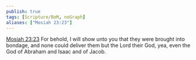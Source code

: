 ```yaml
---
publish: true
tags: [Scripture/BoM, noGraph]
aliases: ["Mosiah 23:23"]
---
```

[Mosiah 23:23](https://churchofjesuschrist.org/study/scriptures/bofm/mosiah/23?lang=eng&id=p23#p23) For behold, I will show unto you that they were brought into bondage, and none could deliver them but the Lord their God, yea, even the God of Abraham and Isaac and of Jacob.
